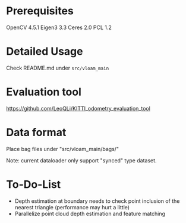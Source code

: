 # Prerequisites

OpenCV 4.5.1
Eigen3 3.3
Ceres 2.0
PCL 1.2

# Detailed Usage

Check README.md under `src/vloam_main`

# Evaluation tool

https://github.com/LeoQLi/KITTI_odometry_evaluation_tool

# Data format

Place bag files under "src/vloam_main/bags/"

Note: current dataloader only support "synced" type dataset. 

# To-Do-List

- Depth estimation at boundary needs to check point inclusion of the nearest triangle (performance may hurt a little)
- Parallelize point cloud depth estimation and feature matching